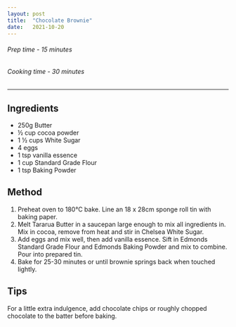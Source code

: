 ```yaml
---
layout: post
title:  "Chocolate Brownie"
date:   2021-10-20
---
```


###### Prep time - 15 minutes
###### Cooking time - 30 minutes
---
## Ingredients

- 250g Butter
- ½ cup cocoa powder
- 1 ½ cups White Sugar
- 4 eggs
- 1 tsp vanilla essence
- 1 cup Standard Grade Flour
- 1 tsp Baking Powder

## Method

1. Preheat oven to 180°C bake. Line an 18 x 28cm sponge roll tin with baking paper.
2. Melt Tararua Butter in a saucepan large enough to mix all ingredients in. Mix in cocoa, remove from heat and stir in Chelsea White Sugar.
3. Add eggs and mix well, then add vanilla essence. Sift in Edmonds Standard Grade Flour and Edmonds Baking Powder and mix to combine. Pour into prepared tin.
4. Bake for 25-30 minutes or until brownie springs back when touched lightly.

## Tips
For a little extra indulgence, add chocolate chips or roughly chopped chocolate to the batter before baking.
